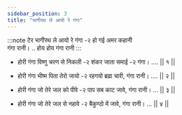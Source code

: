 ```yaml
---
sidebar_position: 3
title: "भागीरथ ले आयो रे गंगा"
---
```


:::note टेर
भागीरथ ले आयो रे गंगा -२ हो गई अमर कहानी <br/>
गंगा रानी। .. होय होय गंगा रानी
:::

- होरी गंगा विष्णु चरण से निकली -२ शंकर जाता समाई -२ गंगा। …. || १ ||

- होरी गंगा भीष्म पिता तेरो जायो -२ रहगयो ब्रह्म चारी, गंगा रानी। …. || २ ||

- होरी गंगा जो तेरे जल को पीवे -२ पाप सब काट जावे, गंगा रानी। … || ३ ||

- होरी गंगा जो तेरे जल से नहावे -२ बैकुण्ठो में जावे, गंगा रानी। … || ४ ||
